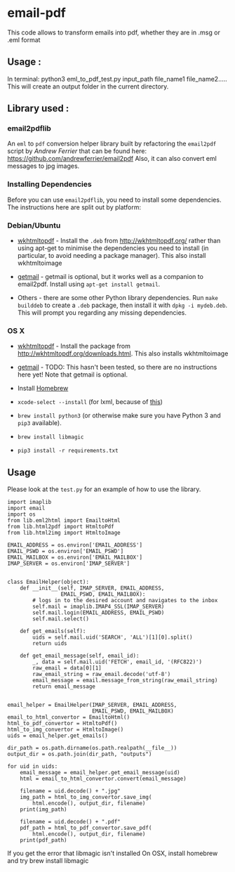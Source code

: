 # email-pdf

This code allows to transform emails into pdf, whether they are in .msg or .eml format

## Usage :

In terminal: python3 eml_to_pdf_test.py input_path file_name1 file_name2.....
This will create an output folder in the current directory.





## Library used :
### email2pdflib

An `eml` to `pdf` conversion helper library built by refactoring the `email2pdf` script by *Andrew Ferrier* that can be found here: https://github.com/andrewferrier/email2pdf
Also, it can also convert eml messages to jpg images.

### Installing Dependencies

Before you can use `email2pdflib`, you need to install some dependencies. The
instructions here are split out by platform:

### Debian/Ubuntu

* [wkhtmltopdf](http://wkhtmltopdf.org/) - Install the `.deb` from
  http://wkhtmltopdf.org/ rather than using apt-get to minimise the
  dependencies you need to install (in particular, to avoid needing a package
  manager). This also install wkhtmltoimage

* [getmail](http://pyropus.ca/software/getmail/) - getmail is optional, but it
  works well as a companion to email2pdf. Install using `apt-get install
  getmail`.

* Others - there are some other Python library dependencies. Run `make
  builddeb` to create a `.deb` package, then install it with `dpkg -i
  mydeb.deb`. This will prompt you regarding any missing dependencies.

### OS X

* [wkhtmltopdf](http://wkhtmltopdf.org/) - Install the package from
  http://wkhtmltopdf.org/downloads.html. This also installs wkhtmltoimage

* [getmail](http://pyropus.ca/software/getmail/) - TODO: This hasn't been
  tested, so there are no instructions here yet! Note that getmail is
  optional.

* Install [Homebrew](http://brew.sh/)

* `xcode-select --install` (for lxml, because of
  [this](http://stackoverflow.com/questions/19548011/cannot-install-lxml-on-mac-os-x-10-9))

* `brew install python3` (or otherwise make sure you have Python 3 and `pip3`
  available).

* `brew install libmagic`

* `pip3 install -r requirements.txt`

## Usage

Please look at the `test.py` for an example of how to use the library.

```
import imaplib
import email
import os
from lib.eml2html import EmailtoHtml
from lib.html2pdf import HtmltoPdf
from lib.html2img import HtmltoImage

EMAIL_ADDRESS = os.environ['EMAIL_ADDRESS']
EMAIL_PSWD = os.environ['EMAIL_PSWD']
EMAIL_MAILBOX = os.environ['EMAIL_MAILBOX']
IMAP_SERVER = os.environ['IMAP_SERVER']


class EmailHelper(object):
    def __init__(self, IMAP_SERVER, EMAIL_ADDRESS,
                 EMAIL_PSWD, EMAIL_MAILBOX):
        # logs in to the desired account and navigates to the inbox
        self.mail = imaplib.IMAP4_SSL(IMAP_SERVER)
        self.mail.login(EMAIL_ADDRESS, EMAIL_PSWD)
        self.mail.select()

    def get_emails(self):
        uids = self.mail.uid('SEARCH', 'ALL')[1][0].split()
        return uids

    def get_email_message(self, email_id):
        _, data = self.mail.uid('FETCH', email_id, '(RFC822)')
        raw_email = data[0][1]
        raw_email_string = raw_email.decode('utf-8')
        email_message = email.message_from_string(raw_email_string)
        return email_message


email_helper = EmailHelper(IMAP_SERVER, EMAIL_ADDRESS,
                           EMAIL_PSWD, EMAIL_MAILBOX)
email_to_html_convertor = EmailtoHtml()
html_to_pdf_convertor = HtmltoPdf()
html_to_img_convertor = HtmltoImage()
uids = email_helper.get_emails()

dir_path = os.path.dirname(os.path.realpath(__file__))
output_dir = os.path.join(dir_path, "outputs")

for uid in uids:
    email_message = email_helper.get_email_message(uid)
    html = email_to_html_convertor.convert(email_message)

    filename = uid.decode() + ".jpg"
    img_path = html_to_img_convertor.save_img(
        html.encode(), output_dir, filename)
    print(img_path)

    filename = uid.decode() + ".pdf"
    pdf_path = html_to_pdf_convertor.save_pdf(
        html.encode(), output_dir, filename)
    print(pdf_path)
```
If you get the error that libmagic isn't installed On OSX, install homebrew and try brew install libmagic


